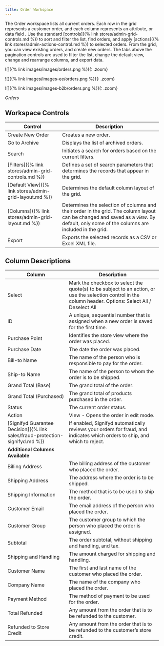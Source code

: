 ```yaml
---
title: Order Workspace
---
```


The Order workspace lists all current orders. Each row in the grid represents a customer order, and each column represents an attribute, or data field . Use the standard [controls]({% link stores/admin-grid-controls.md %}) to sort and filter the list, find orders, and apply [actions]({% link stores/admin-actions-control.md %}) to selected orders. From the grid, you can view existing orders, and create new orders. The tabs above the pagination controls are used to filter the list, change the default view, change and rearrange columns, and export data.

<!--{% if "Default.CE Only" contains site.edition %}-->
![]({% link images/images/orders.png %}){: .zoom}
<!--{% endif %}-->
<!--{% if "Default.EE Only" contains site.edition %}-->
![]({% link images/images-ee/orders.png %}){: .zoom}
<!--{% endif %}-->
<!--{% if "Default.B2B Only" contains site.edition %}-->
![]({% link images/images-b2b/orders.png %}){: .zoom}
<!--{% endif %}-->
_Orders_

## Workspace Controls

|Control|Description|
|--- |--- |
|Create New Order|Creates a new order.|
|Go to Archive|Displays the list of archived orders.|
|Search|Initiates a search for orders based on the current filters.|
|[Filters]({% link stores/admin-grid-controls.md %})|Defines a set of search parameters that determines the records that appear in the grid.|
|[Default View]({% link stores/admin-grid-layout.md %})|Determines the default column layout of the grid.|
|[Columns]({% link stores/admin-grid-layout.md %})|Determines the selection of columns and their order in the grid. The column layout can be changed and saved as a _view_. By default, only some of the columns are included in the grid.|
|Export|Exports the selected records as a CSV or Excel XML file.|

## Column Descriptions

|Column|Description|
|--- |--- |
|Select|Mark the checkbox to select the quote(s)  to be subject to an action, or use the selection control in the column header. Options: Select All / Deselect All|
|ID|A unique, sequential number that is assigned when a new order is saved for the first time.|
|Purchase Point|Identifies the store view where the order was placed.|
|Purchase Date|The date the order was placed.|
|Bill-to Name|The name of the person who is responsible to pay for the order.|
|Ship-to Name|The name of the person to whom the order is to be shipped.|
|Grand Total (Base)|The grand total of the order.|
|Grand Total (Purchased)|The grand total of products purchased in the order.|
|Status|The current order status.|
|Action|View - Opens the order in edit mode.|<!--{% if "Default.EE-B2B" contains site.edition %}-->
|[Signifyd Guarantee Decision]({% link sales/fraud-protection-signifyd.md %})|If enabled, Signifyd automatically reviews your orders for fraud, and indicates which orders to ship, and which to reject.|<!--{% endif %}-->
|**Additional Columns Available**||
|Billing Address|The billing address of the customer who placed the order.|
|Shipping Address|The address where the order is to be shipped.|
|Shipping Information|The method that is to be used to ship the order.|
|Customer Email|The email address of the person who placed the order.|
|Customer Group|The customer group to which the person who placed the order is assigned.|
|Subtotal|The order subtotal, without shipping and handling, and tax.|
|Shipping and Handling|The amount charged for shipping and handling.|
|Customer Name|The first and last name of the customer who placed the order.|<!--{% if "Default.B2B Only" contains site.edition %}-->
|Company Name|The name of the company who placed the order.|<!--{% endif %}-->
|Payment Method|The method of payment to be used for the order.|
|Total Refunded|Any amount from the order that is to be refunded to the customer.|<!--{% if "Default.EE-B2B" contains site.edition %}-->
|Refunded to Store Credit|Any amount from the order that is to be refunded to the customer’s store credit.|<!--{% endif %}-->
